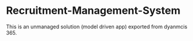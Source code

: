 # Recruitment-Management-System

This is an unmanaged solution (model driven app) exported from dyanmcis 365.
